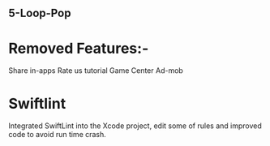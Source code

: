 ## 5-Loop-Pop

# Removed Features:-
Share
in-apps
Rate us
tutorial
Game Center
Ad-mob

# Swiftlint 
Integrated SwiftLint into the Xcode project, edit some of rules and improved code to avoid run time crash.
